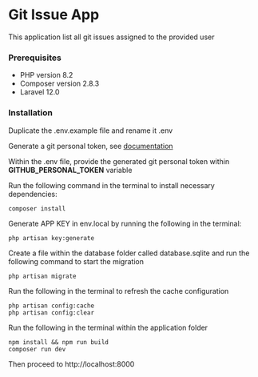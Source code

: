 # Git Issue App

This application list all git issues assigned to the provided user

### Prerequisites

- PHP version 8.2
- Composer version 2.8.3
- Laravel 12.0

### Installation

Duplicate the .env.example file and rename it .env

Generate a git personal token, see [documentation](https://docs.github.com/en/authentication/keeping-your-account-and-data-secure/managing-your-personal-access-tokens#creating-a-fine-grained-personal-access-token)

Within the .env file, provide the generated git personal token within **GITHUB_PERSONAL_TOKEN** variable

Run the following command in the terminal to install necessary dependencies:

```
composer install
```

Generate APP KEY in env.local by running the following in the terminal:

```
php artisan key:generate
```

Create a file within the database folder called database.sqlite and run the following command to start the migration

```
php artisan migrate
```

Run the following in the terminal to refresh the cache configuration

```
php artisan config:cache
php artisan config:clear
```

Run the following in the terminal within the application folder

```
npm install && npm run build
composer run dev
```

Then proceed to http://localhost:8000
